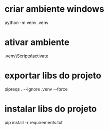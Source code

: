 # criar ambiente windows
python -m venv .venv

# ativar ambiente
.venv\Scripts\activate

# exportar libs do projeto
pipreqs . --ignore .venv --force

# instalar libs do projeto
pip install -r requirements.txt